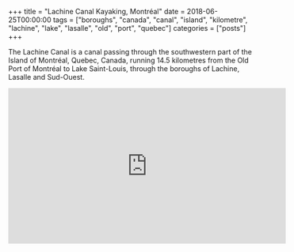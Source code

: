 +++
title = "Lachine Canal Kayaking, Montréal"
date = 2018-06-25T00:00:00
tags = ["boroughs", "canada", "canal", "island", "kilometre", "lachine", "lake", "lasalle", "old", "port", "quebec"]
categories = ["posts"]
+++


The Lachine Canal is a canal passing through the southwestern part of the Island of Montréal, Quebec, Canada, running 14.5 kilometres from the Old Port of Montréal to Lake Saint-Louis, through the boroughs of Lachine, Lasalle and Sud-Ouest.

<iframe width="560" height="315" src="https://www.youtube.com/embed/EJjwAjv9exE" frameborder="0" allow="autoplay; encrypted-media" allowfullscreen></iframe>
